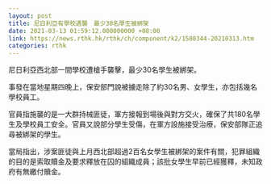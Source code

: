 ```yaml
---
layout: post
title: 尼日利亞有學校遇襲　最少30名學生被綁架
date: 2021-03-13 01:59:12.000000000 +08:00
link: https://news.rthk.hk/rthk/ch/component/k2/1580344-20210313.htm
categories: rthk
---
```


尼日利亞西北部一間學校遭槍手襲擊，最少30名學生被綁架。

事發在當地星期四晚上，保安部門說被擄走除了約30名男、女學生，亦包括幾名學校員工。

官員指施襲的是一大群持械匪徒，軍方接報到場後與對方交火，確保了共180名學生及學校員工安全。官員又說部分學生受傷，在軍方設施接受治療，保安部隊正追尋被綁架的學生。

當局指出，涉案匪徒與上月西北部超過2百名女學生被綁架的案件有關，犯罪組織的目的是索取贖金及要求釋放在囚的組織成員；該批女學生早前已經獲釋，未知政府有無繳付贖金。
